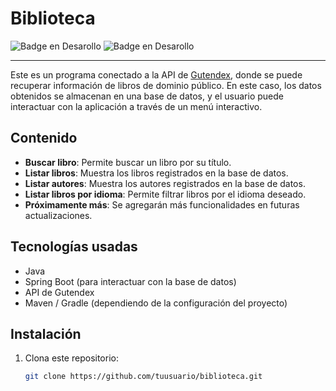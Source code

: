 # Biblioteca

![Badge en Desarollo](https://img.shields.io/badge/STATUS-ACTUALIZANDO-green) 
![Badge en Desarollo](https://img.shields.io/badge/AUTOR-SEBZA_NOME-orange)

---

Este es un programa conectado a la API de [Gutendex](https://gutendex.com), donde se puede recuperar información de libros de dominio público. En este caso, los datos obtenidos se almacenan en una base de datos, y el usuario puede interactuar con la aplicación a través de un menú interactivo.

## Contenido

* **Buscar libro**: Permite buscar un libro por su título.
* **Listar libros**: Muestra los libros registrados en la base de datos.
* **Listar autores**: Muestra los autores registrados en la base de datos.
* **Listar libros por idioma**: Permite filtrar libros por el idioma deseado.
* **Próximamente más**: Se agregarán más funcionalidades en futuras actualizaciones.

## Tecnologías usadas

- Java
- Spring Boot (para interactuar con la base de datos)
- API de Gutendex
- Maven / Gradle (dependiendo de la configuración del proyecto)

## Instalación

1. Clona este repositorio:
   ```bash
   git clone https://github.com/tuusuario/biblioteca.git


